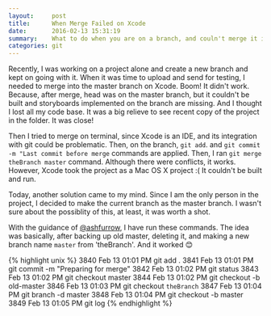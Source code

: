 ```yaml
---
layout:     post
title:      When Merge Failed on Xcode
date:       2016-02-13 15:31:19
summary:    What to do when you are on a branch, and couln't merge it into your master branch on Xcode
categories: git
---
```


Recently, I was working on a project alone and create a new branch and kept on going with it. When it was time to upload and send for testing, I needed to merge into the master branch on Xcode. Boom! It didn't work. Because, after merge, head was on the master branch, but it couldn't be built and storyboards implemented on the branch are missing. And I thought I lost all my code base. It was a big relieve to see recent copy of the project in the folder. It was close!

Then I tried to merge on terminal, since Xcode is an IDE, and its integration with git could be problematic. Then, on the branch, `git add`. and `git commit -m "Last commit before merge` commands are applied. Then, I ran `git merge theBranch master` command. Although there were conflicts, it works. However, Xcode took the project as a Mac OS X project :( It couldn't be built and run.

Today, another solution came to my mind. Since I am the only person in the project, I decided to make the current branch as the master branch. I wasn't sure about the possiblity of this, at least, it was worth a shot.

With the guidance of [@ashfurrow](https://twitter.com/ashfurrow), I have run these commands. The idea was basically, after backing up old master, deleting it, and making a new branch name `master` from 'theBranch'. And it worked 😊

{% highlight unix %}
 3840  Feb 13 01:01 PM git add .
 3841  Feb 13 01:01 PM git commit -m "Preparing for merge"
 3842  Feb 13 01:02 PM git status
 3843  Feb 13 01:02 PM git checkout master
 3844  Feb 13 01:02 PM git checkout -b old-master
 3846  Feb 13 01:03 PM git checkout `theBranch`
 3847  Feb 13 01:04 PM git branch -d master
 3848  Feb 13 01:04 PM git checkout -b master
 3849  Feb 13 01:05 PM git log
{% endhighlight %}

